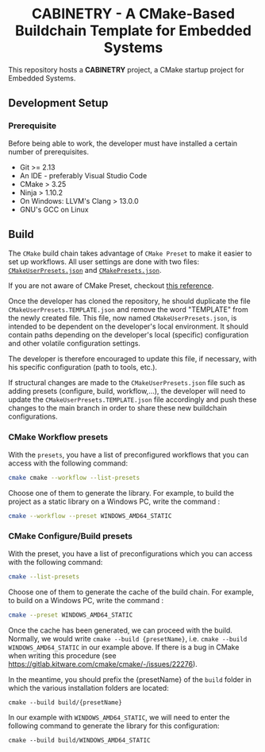 <h1 align="center">CABINETRY - A CMake-Based Buildchain Template for Embedded Systems </h1>

This repository hosts a **CABINETRY** project, a CMake startup project for Embedded Systems.

## Development Setup
### Prerequisite

Before being able to work, the developer must have installed a certain number of prerequisites.

- Git >= 2.13
- An IDE - preferably Visual Studio Code
- CMake > 3.25
- Ninja > 1.10.2
- On Windows: LLVM's Clang > 13.0.0
- GNU's GCC on Linux

## Build

The `CMake` build chain takes advantage of `CMake Preset` to make it easier to set up workflows. All user settings are done with two files: [`CMakeUserPresets.json`](./CMakeUserPresets.json) and [`CMakePresets.json`](./CMakePresets.json).

If you are not aware of CMake Preset, checkout [this reference](https://cmake.org/cmake/help/latest/manual/cmake-presets.7.html).


Once the developer has cloned the repository, he should duplicate the file `CMakeUserPresets.TEMPLATE.json` and remove the word "TEMPLATE" from the newly created file.
This file, now named `CMakeUserPresets.json`, is intended to be dependent on the developer's local environment. It should contain paths depending on the developer's local (specific) configuration and other volatile configuration settings.

The developer is therefore encouraged to update this file, if necessary, with his specific configuration (path to tools, etc.).

If structural changes are made to the `CMakeUserPresets.json` file such as adding presets (configure, build, workflow,...), the developer will need to update the `CMakeUserPresets.TEMPLATE.json` file accordingly and push these changes to the main branch in order to share these new buildchain configurations.

### CMake Workflow presets

With the `presets`, you have a list of preconfigured workflows that you can access with the following command:

```sh
cmake cmake --workflow --list-presets
```

Choose one of them to generate the library. For example, to build the project as a static library on a Windows PC, write the command :

```sh
cmake --workflow --preset WINDOWS_AMD64_STATIC
```

### CMake Configure/Build presets

With the preset, you have a list of preconfigurations which you can access with the following command:

```sh
cmake --list-presets
```

Choose one of them to generate the cache of the build chain. For example, to build on a Windows PC, write the command :

```sh
cmake --preset WINDOWS_AMD64_STATIC
```

Once the cache has been generated, we can proceed with the build. Normally, we would write `cmake --build {presetName}`, i.e. `cmake --build WINDOWS_AMD64_STATIC` in our example above. If there is a bug in CMake when writing this procedure (see https://gitlab.kitware.com/cmake/cmake/-/issues/22276).

In the meantime, you should prefix the {presetName} of the `build` folder in which the various installation folders are located:

```
cmake --build build/{presetName}
```

In our example with `WINDOWS_AMD64_STATIC`, we will need to enter the following command to generate the library for this configuration:

```
cmake --build build/WINDOWS_AMD64_STATIC
```
